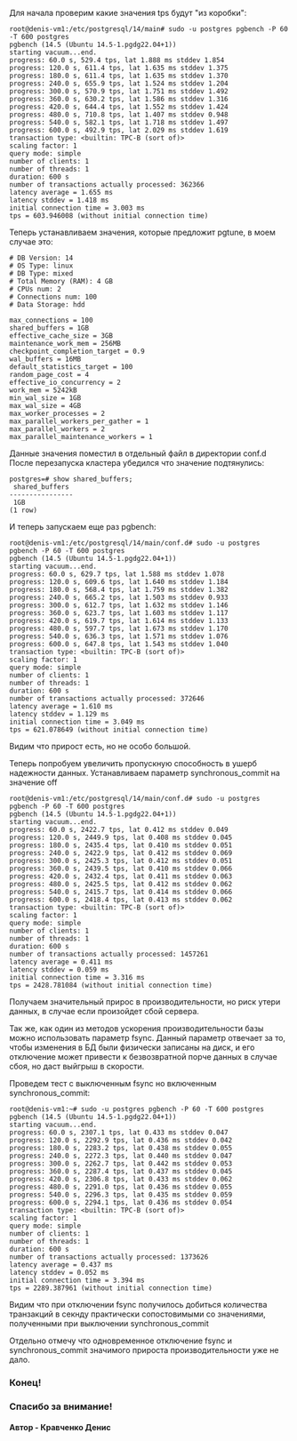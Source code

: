 
Для начала проверим какие значения tps будут "из коробки": 

    root@denis-vm1:/etc/postgresql/14/main# sudo -u postgres pgbench -P 60 -T 600 postgres
    pgbench (14.5 (Ubuntu 14.5-1.pgdg22.04+1))
    starting vacuum...end.
    progress: 60.0 s, 529.4 tps, lat 1.888 ms stddev 1.854
    progress: 120.0 s, 611.4 tps, lat 1.635 ms stddev 1.375
    progress: 180.0 s, 611.4 tps, lat 1.635 ms stddev 1.370
    progress: 240.0 s, 655.9 tps, lat 1.524 ms stddev 1.204
    progress: 300.0 s, 570.9 tps, lat 1.751 ms stddev 1.492
    progress: 360.0 s, 630.2 tps, lat 1.586 ms stddev 1.316
    progress: 420.0 s, 644.4 tps, lat 1.552 ms stddev 1.424
    progress: 480.0 s, 710.8 tps, lat 1.407 ms stddev 0.948
    progress: 540.0 s, 582.1 tps, lat 1.718 ms stddev 1.497
    progress: 600.0 s, 492.9 tps, lat 2.029 ms stddev 1.619
    transaction type: <builtin: TPC-B (sort of)>
    scaling factor: 1
    query mode: simple
    number of clients: 1
    number of threads: 1
    duration: 600 s
    number of transactions actually processed: 362366
    latency average = 1.655 ms
    latency stddev = 1.418 ms
    initial connection time = 3.003 ms
    tps = 603.946008 (without initial connection time)

Теперь устанавливаем значения, которые предложит pgtune, в моем случае это: 

    # DB Version: 14
    # OS Type: linux
    # DB Type: mixed
    # Total Memory (RAM): 4 GB
    # CPUs num: 2
    # Connections num: 100
    # Data Storage: hdd

    max_connections = 100
    shared_buffers = 1GB
    effective_cache_size = 3GB
    maintenance_work_mem = 256MB
    checkpoint_completion_target = 0.9
    wal_buffers = 16MB
    default_statistics_target = 100
    random_page_cost = 4
    effective_io_concurrency = 2
    work_mem = 5242kB
    min_wal_size = 1GB
    max_wal_size = 4GB
    max_worker_processes = 2
    max_parallel_workers_per_gather = 1
    max_parallel_workers = 2
    max_parallel_maintenance_workers = 1

Данные значения поместил в отдельный файл в директории conf.d 
После перезапуска кластера убедился что значение подтянулись: 

    postgres=# show shared_buffers;
     shared_buffers
    ----------------
     1GB
    (1 row)

И теперь запускаем еще раз pgbench: 

    root@denis-vm1:/etc/postgresql/14/main/conf.d# sudo -u postgres pgbench -P 60 -T 600 postgres
    pgbench (14.5 (Ubuntu 14.5-1.pgdg22.04+1))
    starting vacuum...end.
    progress: 60.0 s, 629.7 tps, lat 1.588 ms stddev 1.078
    progress: 120.0 s, 609.6 tps, lat 1.640 ms stddev 1.184
    progress: 180.0 s, 568.4 tps, lat 1.759 ms stddev 1.382
    progress: 240.0 s, 665.2 tps, lat 1.503 ms stddev 0.933
    progress: 300.0 s, 612.7 tps, lat 1.632 ms stddev 1.146
    progress: 360.0 s, 623.7 tps, lat 1.603 ms stddev 1.117
    progress: 420.0 s, 619.7 tps, lat 1.614 ms stddev 1.133
    progress: 480.0 s, 597.7 tps, lat 1.673 ms stddev 1.170
    progress: 540.0 s, 636.3 tps, lat 1.571 ms stddev 1.076
    progress: 600.0 s, 647.8 tps, lat 1.543 ms stddev 1.040
    transaction type: <builtin: TPC-B (sort of)>
    scaling factor: 1
    query mode: simple
    number of clients: 1
    number of threads: 1
    duration: 600 s
    number of transactions actually processed: 372646
    latency average = 1.610 ms
    latency stddev = 1.129 ms
    initial connection time = 3.049 ms
    tps = 621.078649 (without initial connection time)

Видим что прирост есть, но не особо большой.

Теперь попробуем увеличить пропускную способность в ушерб надежности данных.
Устанавливаем параметр synchronous_commit на значение off 

    root@denis-vm1:/etc/postgresql/14/main/conf.d# sudo -u postgres pgbench -P 60 -T 600 postgres
    pgbench (14.5 (Ubuntu 14.5-1.pgdg22.04+1))
    starting vacuum...end.
    progress: 60.0 s, 2422.7 tps, lat 0.412 ms stddev 0.049
    progress: 120.0 s, 2449.9 tps, lat 0.408 ms stddev 0.045
    progress: 180.0 s, 2435.4 tps, lat 0.410 ms stddev 0.051
    progress: 240.0 s, 2422.9 tps, lat 0.412 ms stddev 0.069
    progress: 300.0 s, 2425.3 tps, lat 0.412 ms stddev 0.051
    progress: 360.0 s, 2439.5 tps, lat 0.410 ms stddev 0.066
    progress: 420.0 s, 2432.4 tps, lat 0.411 ms stddev 0.063
    progress: 480.0 s, 2425.5 tps, lat 0.412 ms stddev 0.062
    progress: 540.0 s, 2415.7 tps, lat 0.414 ms stddev 0.066
    progress: 600.0 s, 2418.4 tps, lat 0.413 ms stddev 0.062
    transaction type: <builtin: TPC-B (sort of)>
    scaling factor: 1
    query mode: simple
    number of clients: 1
    number of threads: 1
    duration: 600 s
    number of transactions actually processed: 1457261
    latency average = 0.411 ms
    latency stddev = 0.059 ms
    initial connection time = 3.316 ms
    tps = 2428.781084 (without initial connection time)

Получаем значительный прирос в производительности, но риск утери данных, в случае если произойдет сбой сервера.

Так же, как один из методов ускорения производительности базы можно использовать параметр fsync.
Данный параметр отвечает за то, чтобы изменения в БД были физически записаны на диск, и его отключение может привести к безвозвратной порче данных в случае сбоя, но даст выйгрыш в скорости.

Проведем тест с выключенным fsync но включенным synchronous_commit:

    root@denis-vm1:~# sudo -u postgres pgbench -P 60 -T 600 postgres
    pgbench (14.5 (Ubuntu 14.5-1.pgdg22.04+1))
    starting vacuum...end.
    progress: 60.0 s, 2307.1 tps, lat 0.433 ms stddev 0.047
    progress: 120.0 s, 2292.9 tps, lat 0.436 ms stddev 0.042
    progress: 180.0 s, 2283.2 tps, lat 0.438 ms stddev 0.055
    progress: 240.0 s, 2272.3 tps, lat 0.440 ms stddev 0.047
    progress: 300.0 s, 2262.7 tps, lat 0.442 ms stddev 0.053
    progress: 360.0 s, 2287.4 tps, lat 0.437 ms stddev 0.045
    progress: 420.0 s, 2306.8 tps, lat 0.433 ms stddev 0.062
    progress: 480.0 s, 2291.0 tps, lat 0.436 ms stddev 0.055
    progress: 540.0 s, 2296.3 tps, lat 0.435 ms stddev 0.059
    progress: 600.0 s, 2294.1 tps, lat 0.436 ms stddev 0.054
    transaction type: <builtin: TPC-B (sort of)>
    scaling factor: 1
    query mode: simple
    number of clients: 1
    number of threads: 1
    duration: 600 s
    number of transactions actually processed: 1373626
    latency average = 0.437 ms
    latency stddev = 0.052 ms
    initial connection time = 3.394 ms
    tps = 2289.387961 (without initial connection time)

Видим что при отключении fsync получилось добиться количества транзакций в секнду практически сопостовимыми со значениями, полученными при выключении synchronous_commit

Отдельно отмечу что одновременное отключение fsync и synchronous_commit значимого прироста производительности уже не дало.

### Конец! ###

### Спасибо за внимание! ###

#### Автор - Кравченко Денис ####    
